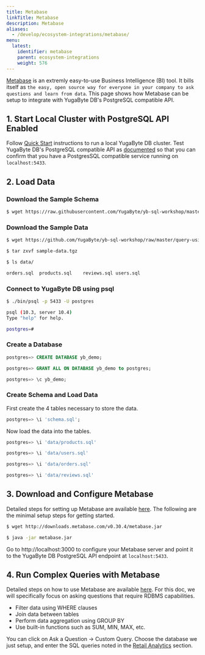 ```yaml
---
title: Metabase
linkTitle: Metabase
description: Metabase
aliases:
  - /develop/ecosystem-integrations/metabase/
menu:
  latest:
    identifier: metabase
    parent: ecosystem-integrations
    weight: 576
---
```


[Metabase](https://www.metabase.com/) is an extremly easy-to-use Business Intelligence (BI) tool. It bills itself as `the easy, open source way for everyone in your company to ask questions and learn from data`. This page shows how Metabase can be setup to integrate with YugaByte DB's PostgreSQL compatible API.

## 1. Start Local Cluster with PostgreSQL API Enabled

Follow [Quick Start](../../../quick-start/) instructions to run a local YugaByte DB cluster. Test YugaByte DB's PostgreSQL compatible API as [documented](../../../quick-start/test-postgresql/) so that you can confirm that you have a PostgresSQL compatible service running on `localhost:5433`. 

## 2. Load Data

### Download the Sample Schema

```{.sh .copy .separator-dollar}
$ wget https://raw.githubusercontent.com/YugaByte/yb-sql-workshop/master/query-using-bi-tools/schema.sql
```

### Download the Sample Data

```{.sh .copy .separator-dollar}
$ wget https://github.com/YugaByte/yb-sql-workshop/raw/master/query-using-bi-tools/sample-data.tgz
```

```{.sh .copy .separator-dollar}
$ tar zxvf sample-data.tgz
```

```{.sh .copy .separator-dollar}
$ ls data/
```
```sh
orders.sql	products.sql	reviews.sql	users.sql
```

### Connect to YugaByte DB using psql

```{.sh .copy .separator-dollar}
$ ./bin/psql -p 5433 -U postgres
```
```sh
psql (10.3, server 10.4)
Type "help" for help.

postgres=#
```

### Create a Database
```{.sql .copy .separator-gt}
postgres=> CREATE DATABASE yb_demo;
```
```{.sql .copy .separator-gt}
postgres=> GRANT ALL ON DATABASE yb_demo to postgres;
```
```{.sql .copy .separator-gt}
postgres=> \c yb_demo;
```

### Create Schema and Load Data

First create the 4 tables necessary to store the data.
```{.sql .copy .separator-gt}
postgres=> \i 'schema.sql';
```

Now load the data into the tables.
```{.sql .copy .separator-gt}
postgres=> \i 'data/products.sql'
```
```{.sql .copy .separator-gt}
postgres=> \i 'data/users.sql'
```
```{.sql .copy .separator-gt}
postgres=> \i 'data/orders.sql'
```
```{.sql .copy .separator-gt}
postgres=> \i 'data/reviews.sql'
```
## 3. Download and Configure Metabase

Detailed steps for setting up Metabase are available [here](https://www.metabase.com/docs/latest/setting-up-metabase.html). The following are the minimal setup steps for getting started.

```{.sh .copy .separator-dollar}
$ wget http://downloads.metabase.com/v0.30.4/metabase.jar
```

```{.sh .copy .separator-dollar}
$ java -jar metabase.jar
```

Go to http://localhost:3000 to configure your Metabase server and point it to the YugaByte DB PostgreSQL API endpoint at `localhost:5433`.

## 4. Run Complex Queries with Metabase

Detailed steps on how to use Metabase are available [here](https://www.metabase.com/docs/latest/getting-started.html). For this doc, we will specifically focus on asking questions that require RDBMS capabilities.

- Filter data using WHERE clauses
- Join data between tables
- Perform data aggregation using GROUP BY
- Use built-in functions such as SUM, MIN, MAX, etc.

You can click on Ask a Question -> Custom Query. Choose the database we just setup, and enter the SQL queries noted in the [Retail Analytics](../../realworld-apps/retail-analytics/) section.